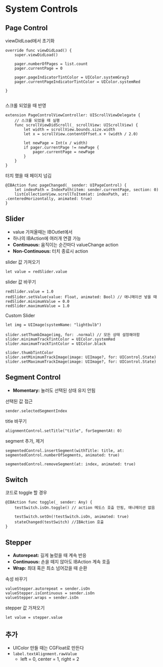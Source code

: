 # System Controls
## Page Control

viewDidLoad에서 초기화
```
override func viewDidLoad() {
    super.viewDidLoad()
        
    pager.numberOfPages = list.count
    pager.currentPage = 0
        
    pager.pageIndicatorTintColor = UIColor.systemGray3
    pager.currentPageIndicatorTintColor = UIColor.systemRed
        
}


```
스크롤 되었을 때 반영
```
extension PageControlViewController: UIScrollViewDelegate {
    // 스크롤 되었을 때 실행
    func scrollViewDidScroll(_ scrollView: UIScrollView) {
        let width = scrollView.bounds.size.width
        let x = scrollView.contentOffset.x + (width / 2.0)
        
        let newPage = Int(x / width)
        if pager.currentPage != newPage {
            pager.currentPage = newPage
        }
    }
}
```

터치 했을 때 페이지 넘김
```
@IBAction func pageChanged(_ sender: UIPageControl) {
    let indexPath = IndexPath(item: sender.currentPage, section: 0)
    listCollectionView.scrollToItem(at: indexPath, at: .centeredHorizontally, animated: true)
}
```

## Slider
- value 가져올때는 IBOutlet에서
- 하나의 IBAction에 여러개 연결 가능
- **Continuous:** 움직이는 순간마다 valueChange action
- **Non-Continuous:** 터치 종료시 action

slider 값 가져오기
```
let value = redSlider.value
```
slider 값 바꾸기
```
redSlider.value = 1.0
redSlider.setValue(value: Float, animated: Bool) // 애니메이션 넣을 때
redSlider.minimumValue = 0.0
redSlider.maximumValue = 1.0
```

Custom Slider
```
let img = UIImage(systemName: "lightbulb")
        
slider.setThumbImage(img, for: .normal) // 모든 상태 설정해야함
slider.minimumTrackTintColor = UIColor.systemRed
slider.maximumTrackTintColor = UIColor.black
        
slider.thumbTintColor
slider.setMinimumTrackImage(image: UIImage?, for: UIControl.State)
slider.setMaximumTrackImage(image: UIImage?, for: UIControl.State)
```

## Segment Control
- **Momentary:** 눌러도 선택된 상태 유지 안됨

선택된 값 접근
```
sender.selectedSegmentIndex
```
title 바꾸기
```
alignmentControl.setTitle("title", forSegmentAt: 0)
```
segment 추가, 제거
```
segmentedControl.insertSegment(withTitle: title, at: segmentedControl.numberOfSegments, animated: true)

segmentedControl.removeSegment(at: index, animated: true)
```
## Switch
코드로 toggle 할 경우
```
@IBAction func toggle(_ sender: Any) {
    testSwitch.isOn.toggle() // action 메도스 호츨 안됨, 애니메이션 없음

    testSwitch.setOn(!testSwitch.isOn, animated: true) 
    stateChanged(testSwitch) //IBAction 호출
}
```
## Stepper
- **Autorepeat:** 길게 눌렀을 때 계속 반응
- **Continuous:** 손을 떼지 않아도 IBAction 계속 호출
- **Wrap:** 최대 혹은 최소 넘어갔을 때 순환

속성 바꾸기
```
valueStepper.autorepeat = sender.isOn
valueStepper.isContinuous = sender.isOn
valueStepper.wraps = sender.isOn
```
stepper 값 가져오기
```
let value = stepper.value
```

## 추가
- UIColor 만들 때는 CGFloat로 만든다
- `label.textAlignment.rawValue`
    - left = 0, center = 1, right = 2